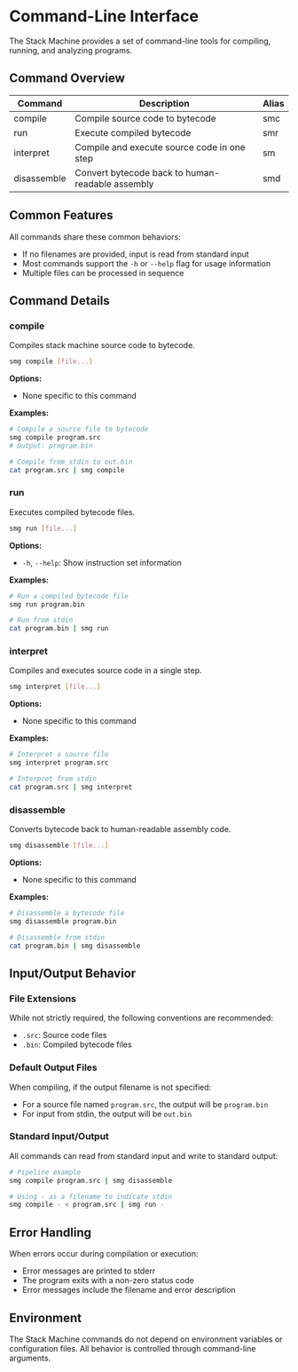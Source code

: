# Command-Line Interface

The Stack Machine provides a set of command-line tools for compiling, running, and analyzing programs.

## Command Overview

| Command     | Description                                      | Alias |
| ----------- | ------------------------------------------------ | ----- |
| compile     | Compile source code to bytecode                  | smc   |
| run         | Execute compiled bytecode                        | smr   |
| interpret   | Compile and execute source code in one step      | sm    |
| disassemble | Convert bytecode back to human-readable assembly | smd   |

## Common Features

All commands share these common behaviors:

- If no filenames are provided, input is read from standard input
- Most commands support the `-h` or `--help` flag for usage information
- Multiple files can be processed in sequence

## Command Details

### compile

Compiles stack machine source code to bytecode.

```bash
smg compile [file...]
```

**Options:**

- None specific to this command

**Examples:**

```bash
# Compile a source file to bytecode
smg compile program.src
# Output: program.bin

# Compile from stdin to out.bin
cat program.src | smg compile
```

### run

Executes compiled bytecode files.

```bash
smg run [file...]
```

**Options:**

- `-h`, `--help`: Show instruction set information

**Examples:**

```bash
# Run a compiled bytecode file
smg run program.bin

# Run from stdin
cat program.bin | smg run
```

### interpret

Compiles and executes source code in a single step.

```bash
smg interpret [file...]
```

**Options:**

- None specific to this command

**Examples:**

```bash
# Interpret a source file
smg interpret program.src

# Interpret from stdin
cat program.src | smg interpret
```

### disassemble

Converts bytecode back to human-readable assembly code.

```bash
smg disassemble [file...]
```

**Options:**

- None specific to this command

**Examples:**

```bash
# Disassemble a bytecode file
smg disassemble program.bin

# Disassemble from stdin
cat program.bin | smg disassemble
```

## Input/Output Behavior

### File Extensions

While not strictly required, the following conventions are recommended:

- `.src`: Source code files
- `.bin`: Compiled bytecode files

### Default Output Files

When compiling, if the output filename is not specified:

- For a source file named `program.src`, the output will be `program.bin`
- For input from stdin, the output will be `out.bin`

### Standard Input/Output

All commands can read from standard input and write to standard output:

```bash
# Pipeline example
smg compile program.src | smg disassemble

# Using - as a filename to indicate stdin
smg compile - < program.src | smg run -
```

## Error Handling

When errors occur during compilation or execution:

- Error messages are printed to stderr
- The program exits with a non-zero status code
- Error messages include the filename and error description

## Environment

The Stack Machine commands do not depend on environment variables or configuration files. All behavior is controlled through command-line arguments. 